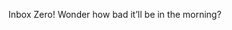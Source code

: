 <!--
id: 490927428
link: http://kevinisom.info/post/490927428/inbox-zero-wonder-how-bad-itll-be-in-the
slug: inbox-zero-wonder-how-bad-itll-be-in-the
date: Fri Apr 02 2010 22:39:04 GMT+1300 (NZDT)
raw: {"blog_name":"kevinisom","id":490927428,"post_url":"http://kevinisom.info/post/490927428/inbox-zero-wonder-how-bad-itll-be-in-the","slug":"inbox-zero-wonder-how-bad-itll-be-in-the","type":"text","date":"2010-04-02 09:39:04 GMT","timestamp":1270201144,"state":"published","format":"html","reblog_key":"uBFJeInP","tags":[],"short_url":"http://tmblr.co/Zw68YyTGlL4","highlighted":[],"feed_item":"http://twitter.com/kev_nz/statuses/11472609912","from_feed_id":"650289","note_count":0,"title":null,"body":"<p>Inbox Zero! Wonder how bad it&#8217;ll be in the morning?</p>"}
publish: 2010-04-02
tags: 
title: null
-->


Inbox Zero! Wonder how bad it’ll be in the morning?


